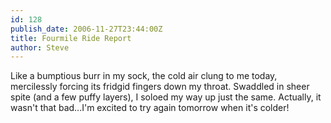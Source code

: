 ```yaml
---
id: 128
publish_date: 2006-11-27T23:44:00Z
title: Fourmile Ride Report
author: Steve
---
```

Like a bumptious burr in my sock, the cold air clung to me today, mercilessly forcing its fridgid fingers down my throat. Swaddled in sheer spite (and a few puffy layers), I soloed my way up just the same. Actually, it wasn't that bad...I'm excited to try again tomorrow when it's colder!